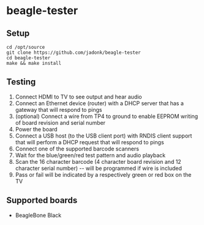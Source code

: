 # beagle-tester

## Setup

    cd /opt/source
    git clone https://github.com/jadonk/beagle-tester
    cd beagle-tester
    make && make install

## Testing

1. Connect HDMI to TV to see output and hear audio
2. Connect an Ethernet device (router) with a DHCP server that has a gateway that will respond to pings
3. (optional) Connect a wire from TP4 to ground to enable EEPROM writing of board revision and serial number
4. Power the board
5. Connect a USB host (to the USB client port) with RNDIS client support that will perform a DHCP request that will respond to pings
6. Connect one of the supported barcode scanners
7. Wait for the blue/green/red test pattern and audio playback
8. Scan the 16 character barcode (4 character board revision and 12 character serial number) -- will be programmed if wire is included
9. Pass or fail will be indicated by a respectively green or red box on the TV

## Supported boards

* BeagleBone Black
